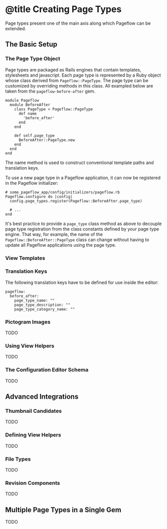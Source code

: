 # @title Creating Page Types

Page types present one of the main axis along which Pageflow can be
extended.

## The Basic Setup

### The Page Type Object

Page types are packaged as Rails engines that contain templates,
stylesheets and javascript. Each page type is represented by a Ruby
object whose class derived from `Pageflow::PageType`. The page type
can be customized by overriding methods in this class. All exampled
below are taken from the `pageflow-before-after` gem.

    module Pageflow
      module BeforeAfter
        class PageType < Pageflow::PageType
          def name
            'before_after'
          end
        end

        def self.page_type
          BeforeAfter::PageType.new
        end
      end
    end

The name method is used to construct conventional template paths and
translation keys.

To use a new page type in a Pageflow application, it can now be
registered in the Pageflow initializer:

    # some_pageflow_app/config/initializers/pageflow.rb
    Pageflow.configure do |config|
      config.page_types.register(Pageflow::BeforeAfter.page_type)

      # ...
    end

It's best practice to provide a `page_type` class method as above to
decouple page type registration from the class constants defined by
your page type engine. That way, for example, the name of the
`Pageflow::BeforeAfter::PageType` class can change without having to
update all Pageflow applications using the page type.

### View Templates

### Translation Keys

The following translation keys have to be defined for use inside the
editor:

    pageflow:
      before_after:
        page_type_name: ""
        page_type_description: ""
        page_type_category_name: ""

### Pictogram Images

TODO

### Using View Helpers

TODO

### The Configuration Editor Schema

TODO

## Advanced Integrations

### Thumbnail Candidates

TODO

### Defining View Helpers

TODO

### File Types

TODO

### Revision Components

TODO

## Multiple Page Types in a Single Gem

TODO

